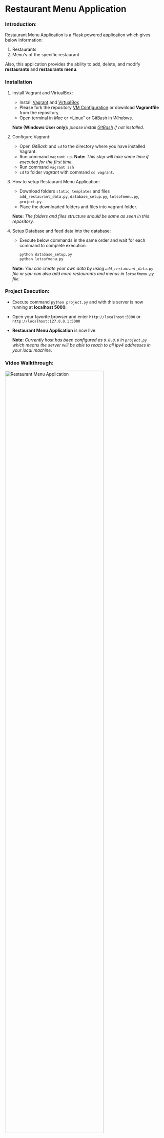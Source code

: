 # Restaurant Menu Application

### Introduction:

Restaurant Menu Application is a Flask powered application which gives below information:
   1. Restaurants
   2. Menu's of the specific restaurant

Also, this application provides the ability to add, delete, and modify **restaurants** and **restaurants** **menu**.

### Installation

1. Install Vagrant and VirtualBox:
    - Install [Vagrant](https://www.vagrantup.com/downloads.html) and [VirtualBox](https://www.virtualbox.org/wiki/Downloads)
    - Please fork the repository [VM Configuration](https://github.com/SatishDivvi/fullstack-nanodegree-vm) or download **Vagrantfile** from the repository.
    - Open terminal in *Mac* or *Linux" or GitBash in *Windows*. 

    **Note (Windows User only):** _please install [GitBash](https://git-scm.com/downloads) if not installed._

2. Configure Vagrant:
    - Open *GitBash* and `cd` to the directory where you have installed Vagrant.
    - Run command `vagrant up`. **Note:** _This step will take some time if executed for the first time._
    - Run command `vagrant ssh`
    - `cd` to folder _vagrant_ with command `cd vagrant`.
3. How to setup Restaurant Menu Application:
    - Download folders `static`, `templates` and files `add_restaurant_data.py`, `database_setup.py`, `lotsofmenu.py`, `project.py`.
    - Place the downloaded folders and files into vagrant folder. 

    **Note:** _The folders and files structure should be same as seen in this repository._

4. Setup Database and feed data into the database:
    - Execute below commands in the same order and wait for each command to complete execution:

        ```python
        python database_setup.py
        python lotsofmenu.py
        ```
    
    **Note:** _You can create your own data by using `add_restaurant_data.py` file or you can also add more restaurants and menus in `lotsofmenu.py` file._
    
### Project Execution:

- Execute command `python project.py` and with this server is now running at **localhost 5000**.
- Open your favorite browser and enter `http://localhost:5000` or `http://localhost:127.0.0.1:5000`
- **Restaurant Menu Application** is now live.

    **Note:** _Currently host has been configured as `0.0.0.0` in `project.py` which means the server will be able to reach to all ipv4 addresses in your local machine._

### Video Walkthrough:

<img src='https://i.imgur.com/dZjahlY.gif' title='Restaurant Menu Application' width='80%' alt = 'Restaurant Menu Application'/>


### Author

Divvi Naga Venkata Satish - [Portfolio](https://satishdivvi.github.io)

